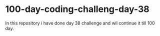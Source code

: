 # 100-day-coding-challeng-day-38
In this repository i have  done day 38 challenge and wil continue it till 100 day.
